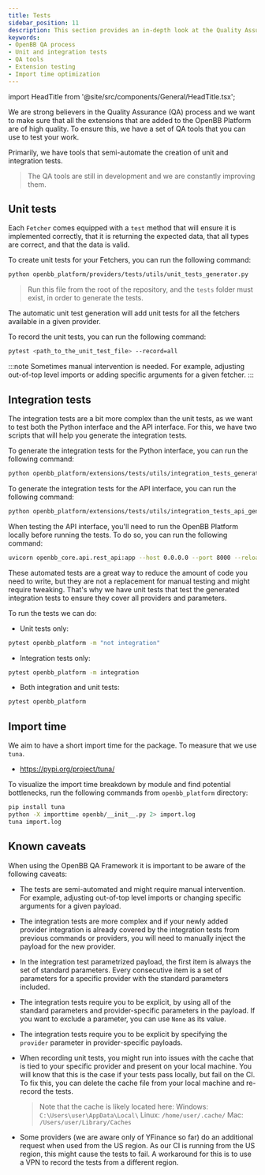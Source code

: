 ```yaml
---
title: Tests
sidebar_position: 11
description: This section provides an in-depth look at the Quality Assurance (QA) process in the OpenBB Platform. It covers the use of QA tools for testing extensions, creation of unit and integration tests, and the importance of maintaining a short import time for the package.
keywords:
- OpenBB QA process
- Unit and integration tests
- QA tools
- Extension testing
- Import time optimization
---
```


import HeadTitle from '@site/src/components/General/HeadTitle.tsx';

<HeadTitle title="Tests - Contributor Guidelines - Development | OpenBB Platform Docs" />

We are strong believers in the Quality Assurance (QA) process and we want to make sure that all the extensions that are added to the OpenBB Platform are of high quality. To ensure this, we have a set of QA tools that you can use to test your work.

Primarily, we have tools that semi-automate the creation of unit and integration tests.

> The QA tools are still in development and we are constantly improving them.

## Unit tests

Each `Fetcher` comes equipped with a `test` method that will ensure it is implemented correctly, that it is returning the expected data, that all types are correct, and that the data is valid.

To create unit tests for your Fetchers, you can run the following command:

```bash
python openbb_platform/providers/tests/utils/unit_tests_generator.py
```

> Run this file from the root of the repository, and the `tests` folder must exist, in order to generate the tests.

The automatic unit test generation will add unit tests for all the fetchers available in a given provider.

To record the unit tests, you can run the following command:

```bash
pytest <path_to_the_unit_test_file> --record=all
```

:::note
Sometimes manual intervention is needed. For example, adjusting out-of-top level imports or adding specific arguments for a given fetcher.
:::

## Integration tests

The integration tests are a bit more complex than the unit tests, as we want to test both the Python interface and the API interface. For this, we have two scripts that will help you generate the integration tests.

To generate the integration tests for the Python interface, you can run the following command:

```bash
python openbb_platform/extensions/tests/utils/integration_tests_generator.py
```

To generate the integration tests for the API interface, you can run the following command:

```bash
python openbb_platform/extensions/tests/utils/integration_tests_api_generator.py
```

When testing the API interface, you'll need to run the OpenBB Platform locally before running the tests. To do so, you can run the following command:

```bash
uvicorn openbb_core.api.rest_api:app --host 0.0.0.0 --port 8000 --reload
```

These automated tests are a great way to reduce the amount of code you need to write, but they are not a replacement for manual testing and might require tweaking. That's why we have unit tests that test the generated integration tests to ensure they cover all providers and parameters.

To run the tests we can do:

- Unit tests only:

```bash
pytest openbb_platform -m "not integration"
```

- Integration tests only:

```bash
pytest openbb_platform -m integration
```

- Both integration and unit tests:

```bash
pytest openbb_platform
```

## Import time

We aim to have a short import time for the package. To measure that we use `tuna`.

- <https://pypi.org/project/tuna/>

To visualize the import time breakdown by module and find potential bottlenecks, run the
following commands from `openbb_platform` directory:

```bash
pip install tuna
python -X importtime openbb/__init__.py 2> import.log
tuna import.log
```

## Known caveats

When using the OpenBB QA Framework it is important to be aware of the following caveats:

- The tests are semi-automated and might require manual intervention. For example, adjusting out-of-top level imports or changing specific arguments for a given payload.

- The integration tests are more complex and if your newly added provider integration is already covered by the
integration tests from previous commands or providers, you will need to manually inject the payload for the new
provider.

- In the integration test parametrized payload, the first item is always the set of standard parameters. Every
consecutive item is a set of parameters for a specific provider with the standard parameters included.

- The integration tests require you to be explicit, by using all of the standard parameters and provider-specific
parameters in the payload. If you want to exclude a parameter, you can use `None` as its value.

- The integration tests require you to be explicit by specifying the `provider` parameter in provider-specific
payloads.

- When recording unit tests, you might run into issues with the cache that is tied to your specific provider and present
on your local machine. You will know that this is the case if your tests pass locally, but fail on the CI. To fix this,
you can delete the cache file from your local machine and re-record the tests.

    > Note that the cache is likely located here:
    > Windows: `C:\Users\user\AppData\Local\`
    > Linux: `/home/user/.cache/`
    > Mac: `/Users/user/Library/Caches`

- Some providers (we are aware only of YFinance so far) do an additional request when used from the US region. As our CI
is running from the US region, this might cause the tests to fail. A workaround for this is to use a VPN to record the
tests from a different region.
